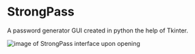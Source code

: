 # StrongPass
A password generator GUI created in python the help of Tkinter.

![image of StrongPass interface upon opening](https://github.com/ruigomesbioinf/StrongPass/tree/main/assets/example.jpg)